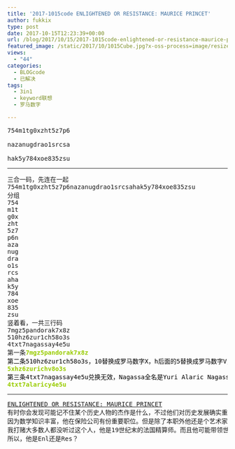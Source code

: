 ```yaml
---
title: '2017-1015code ENLIGHTENED OR RESISTANCE: MAURICE PRINCET'
author: fukkix
type: post
date: 2017-10-15T12:23:39+00:00
url: /blog/2017/10/15/2017-1015code-enlightened-or-resistance-maurice-princet/
featured_image: /static/2017/10/1015Cube.jpg?x-oss-process=image/resize,m_fill,w_700,h_220
views:
  - "44"
categories:
  - BLOGcode
  - 已解决
tags:
  - 3in1
  - keyword联想
  - 罗马数字

---
```

<pre>754m1tg0xzht5z7p6

nazanugdrao1srcsa

hak5y784xoe835zsu<!--more--></pre>

* * *

<pre>三合一码，先连在一起
754m1tg0xzht5z7p6nazanugdrao1srcsahak5y784xoe835zsu
分组
754
m1t
g0x
zht
5z7
p6n
aza
nug
dra
o1s
rcs
aha
k5y
784
xoe
835
zsu
竖着看，一共三行码
7mgz5pandorak7x8z
510hz6zur1ch58o3s
4txt7nagassay4e5u
第一条<span style="color: #99cc00;"><strong>7mgz5pandorak7x8z
</strong><span style="color: #000000;">第二条</span><span style="color: #000000;">510hz6zur1ch58o3s，10替换成罗马数字X，h后面的5替换成罗马数字V，数字1换成i
<span style="color: #99cc00;"><strong>5xhz6zurichv8o3s</strong></span>
第三条4txt7nagassay4e5u兑换无效，Nagassa全名是Yuri Alaric Nagassa，替换成Alaric
<span style="color: #99cc00;"><strong>4txt7alaricy4e5u</strong></span></span></span></pre>

* * *

<pre><a href="http://investigate.ingress.com/2017/10/15/enlightened-or-resistance-maurice-princet/">ENLIGHTENED OR RESISTANCE: MAURICE PRINCET</a>
有时你会发现可能记不住某个历史人物的杰作是什么，不过他们对历史发展确实重要。今天，我把聚光灯聚焦在这个先驱者身上：<a href="https://en.wikipedia.org/wiki/Maurice_Princet">Maurice Princet
</a>因为数学知识丰富，他在保险公司有份重要职位。但是除了本职外他还是个艺术家，他将数学概念化，引入了n维连续体结构。他乐于让艺术家在空间上有新的视角……他成功了。
我打赌大多数人都没听过这个人，他是19世纪末的法国精算师。而且他可能带领世界进入了一场蓬勃的艺术运动：他对毕加索的影响让立体主义诞生，从而未来趋势走向了界面艺术和科学。
所以，他是Enl还是Res？</pre>